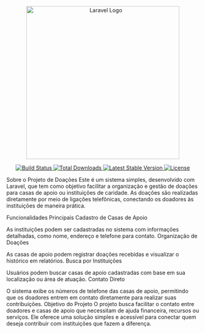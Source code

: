 <p align="center"> <a href="https://laravel.com" target="_blank"> <img src="https://raw.githubusercontent.com/laravel/art/master/logo-lockup/5%20SVG/2%20CMYK/1%20Full%20Color/laravel-logolockup-cmyk-red.svg" width="400" alt="Laravel Logo"> </a> </p> <p align="center"> <a href="https://github.com/laravel/framework/actions"> <img src="https://github.com/laravel/framework/workflows/tests/badge.svg" alt="Build Status"> </a> <a href="https://packagist.org/packages/laravel/framework"> <img src="https://img.shields.io/packagist/dt/laravel/framework" alt="Total Downloads"> </a> <a href="https://packagist.org/packages/laravel/framework"> <img src="https://img.shields.io/packagist/v/laravel/framework" alt="Latest Stable Version"> </a> <a href="https://packagist.org/packages/laravel/framework"> <img src="https://img.shields.io/packagist/l/laravel/framework" alt="License"> </a> </p>
Sobre o Projeto de Doações
Este é um sistema simples, desenvolvido com Laravel, que tem como objetivo facilitar a organização e gestão de doações para casas de apoio ou instituições de caridade. As doações são realizadas diretamente por meio de ligações telefônicas, conectando os doadores às instituições de maneira prática.

Funcionalidades Principais
Cadastro de Casas de Apoio

As instituições podem ser cadastradas no sistema com informações detalhadas, como nome, endereço e telefone para contato.
Organização de Doações

As casas de apoio podem registrar doações recebidas e visualizar o histórico em relatórios.
Busca por Instituições

Usuários podem buscar casas de apoio cadastradas com base em sua localização ou área de atuação.
Contato Direto

O sistema exibe os números de telefone das casas de apoio, permitindo que os doadores entrem em contato diretamente para realizar suas contribuições.
Objetivo do Projeto
O projeto busca facilitar o contato entre doadores e casas de apoio que necessitam de ajuda financeira, recursos ou serviços. Ele oferece uma solução simples e acessível para conectar quem deseja contribuir com instituições que fazem a diferença.
